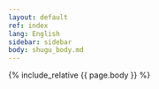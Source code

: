 ```yaml
---
layout: default
ref: index
lang: English
sidebar: sidebar
body: shugu_body.md
---
```



{% include_relative {{ page.body }} %}

